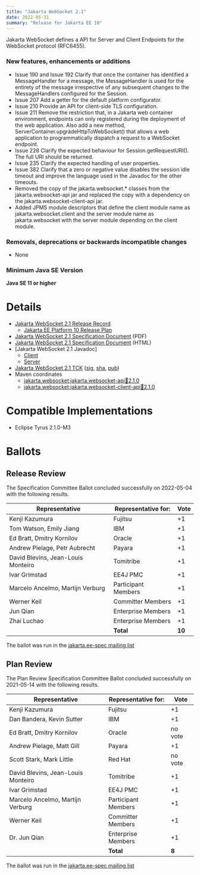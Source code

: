 ```yaml
---
title: "Jakarta WebSocket 2.1"
date: 2022-05-31
summary: "Release for Jakarta EE 10"
---
```

Jakarta WebSocket defines a API for Server and Client Endpoints
for the WebSocket protocol (RFC6455).

### New features, enhancements or additions
<!-- List here -->
* Issue 190 and Issue 192 Clarify that once the container has identified a MessageHandler for a
message, the MessageHandler is used for the entirety of the message irrespective of any subsequent
changes to the MessageHandlers configured for the Session.
* Issue 207 Add a getter for the default platform configurator.
* Issue 210 Provide an API for client-side TLS configuration.
* Issue 211 Remove the restriction that, in a Jakarta web container environment, endpoints can only
registered during the deployment of the web application. Also add a new method,
ServerContainer.upgradeHttpToWebSocket() that allows a web application to programmatically
dispatch a request to a WebSocket endpoint.
* Issue 228 Clarify the expected behaviour for Session.getRequestURI(). The full URI should be
returned.
* Issue 235 Clarify the expected handling of user properties.
* Issue 382 Clarify that a zero or negative value disables the session idle timeout and improve the
language used in the Javadoc for the other timeouts.
* Removed the copy of the jakarta.websocket.* classes from the jakarta.websocket-api jar and
replaced the copy with a dependency on the jakarta.websocket-client-api jar.
* Added JPMS module descriptors that define the client module name as jakarta.websocket.client
and the server module name as jakarta.websocket with the server module depending on the client
module.

### Removals, deprecations or backwards incompatible changes
<!-- List here -->
* None 

### Minimum Java SE Version
<!-- Specify the minimum required Java SE version for this specification -->
**Java SE 11 or higher**

# Details

* [Jakarta WebSocket 2.1 Release Record](https://projects.eclipse.org/projects/ee4j.websocket/releases/2.1)
    * [Jakarta EE Platform 10 Release Plan](https://eclipse-ee4j.github.io/jakartaee-platform/jakartaee10/JakartaEE10ReleasePlan)
* [Jakarta WebSocket 2.1 Specification Document](./jakarta-websocket-spec-2.1.pdf) (PDF)
* [Jakarta WebSocket 2.1 Specification Document](./jakarta-websocket-spec-2.1.html) (HTML)
* [Jakarta WebSocket 2.1 Javadoc]
    * [Client](./apidocs/client)
    * [Server](./apidocs/server)
* [Jakarta WebSocket 2.1 TCK](https://download.eclipse.org/jakartaee/websocket/2.1/jakarta-websocket-tck-2.1.0.zip)  ([sig](https://download.eclipse.org/jakartaee/websocket/2.1/jakarta-websocket-tck-2.1.0.zip.sig),  [sha](https://download.eclipse.org/jakartaee/websocket/2.1/jakarta-websocket-tck-2.1.0.zip.sha256),  [pub](https://raw.githubusercontent.com/jakartaee/specification-committee/master/jakartaee-spec-committee.pub))
* Maven coordinates
    * [jakarta.websocket:jakarta.websocket-api:jar:2.1.0](https://search.maven.org/artifact/jakarta.websocket/jakarta.websocket-api/2.1.0/jar)
    * [jakarta.websocket:jakarta.websocket-client-api:jar:2.1.0](https://search.maven.org/artifact/jakarta.websocket/jakarta.websocket-client-api/2.1.0/jar)

# Compatible Implementations

* Eclipse Tyrus 2.1.0-M3

# Ballots

## Release Review

The Specification Committee Ballot concluded successfully on 2022-05-04 with the following results.

| Representative                                 | Representative for: | Vote   |
|------------------------------------------------|---------------------|--------|
| Kenji Kazumura                                 | Fujitsu             |    +1  |
| Tom Watson, Emily Jiang                        | IBM                 |    +1  |
| Ed Bratt, Dmitry Kornilov                      | Oracle              |    +1  |
| Andrew Pielage, Petr Aubrecht                  | Payara              |    +1  |
| David Blevins, Jean-Louis Monteiro             | Tomitribe           |    +1  |
| Ivar Grimstad                                  | EE4J PMC            |    +1  |
| Marcelo Ancelmo, Martijn Verburg               | Participant Members |    +1  |
| Werner Keil                                    | Committer Members   |    +1  |
| Jun Qian                                       | Enterprise Members  |    +1  |
| Zhai Luchao                                    | Enterprise Members  |    +1  |
|                                                | **Total**           | **10** |

The ballot was run in the [jakarta.ee-spec mailing list](https://www.eclipse.org/lists/jakarta.ee-spec/msg02410.html)


## Plan Review

The Plan Review Specification Committee Ballot concluded successfully on 2021-05-14 with the following results.

| Representative                                 | Representative for: |  Vote   |
|------------------------------------------------|---------------------|---------|
| Kenji Kazumura                                 | Fujitsu             |   +1    |
| Dan Bandera, Kevin Sutter                      | IBM                 |   +1    |
| Ed Bratt, Dmitry Kornilov                      | Oracle              | no vote |
| Andrew Pielage, Matt Gill                      | Payara              |   +1    |
| Scott Stark, Mark Little                       | Red Hat             | no vote |
| David Blevins, Jean-Louis Monteiro             | Tomitribe           |   +1    |
| Ivar Grimstad                                  | EE4J PMC            |   +1    |
| Marcelo Ancelmo, Martijn Verburg               | Participant Members |   +1    |
| Werner Keil                                    | Committer Members   |   +1    |
| Dr. Jun Qian                                   | Enterprise Members  |   +1    |
|                                                | **Total**           |  **8**  |

The ballot was run in the [jakarta.ee-spec mailing list](https://www.eclipse.org/lists/jakarta.ee-spec/msg01704.html)

